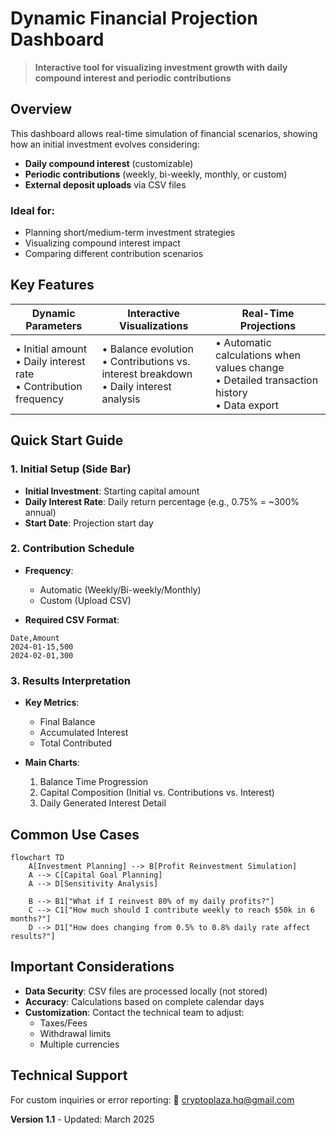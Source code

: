 # Dynamic Financial Projection Dashboard

> **Interactive tool for visualizing investment growth with daily compound interest and periodic contributions**

## Overview

This dashboard allows real-time simulation of financial scenarios, showing how an initial investment evolves considering:

- **Daily compound interest** (customizable)
- **Periodic contributions** (weekly, bi-weekly, monthly, or custom)
- **External deposit uploads** via CSV files

### Ideal for:
- Planning short/medium-term investment strategies
- Visualizing compound interest impact
- Comparing different contribution scenarios

## Key Features

| Dynamic Parameters | Interactive Visualizations | Real-Time Projections |
|-------------------|---------------------------|----------------------|
| • Initial amount<br>• Daily interest rate<br>• Contribution frequency | • Balance evolution<br>• Contributions vs. interest breakdown<br>• Daily interest analysis | • Automatic calculations when values change<br>• Detailed transaction history<br>• Data export |

## Quick Start Guide

### 1. Initial Setup (Side Bar)

- **Initial Investment**: Starting capital amount
- **Daily Interest Rate**: Daily return percentage (e.g., 0.75% = ~300% annual)
- **Start Date**: Projection start day

### 2. Contribution Schedule

- **Frequency**:
  - Automatic (Weekly/Bi-weekly/Monthly)
  - Custom (Upload CSV)

- **Required CSV Format**:
```csv
Date,Amount
2024-01-15,500
2024-02-01,300
```

### 3. Results Interpretation

- **Key Metrics**:
  - Final Balance
  - Accumulated Interest
  - Total Contributed

- **Main Charts**:
  1. Balance Time Progression
  2. Capital Composition (Initial vs. Contributions vs. Interest)
  3. Daily Generated Interest Detail

## Common Use Cases

```mermaid
flowchart TD
    A[Investment Planning] --> B[Profit Reinvestment Simulation]
    A --> C[Capital Goal Planning]
    A --> D[Sensitivity Analysis]
    
    B --> B1["What if I reinvest 80% of my daily profits?"]
    C --> C1["How much should I contribute weekly to reach $50k in 6 months?"]
    D --> D1["How does changing from 0.5% to 0.8% daily rate affect results?"]
```

## Important Considerations

- **Data Security**: CSV files are processed locally (not stored)
- **Accuracy**: Calculations based on complete calendar days
- **Customization**: Contact the technical team to adjust:
  - Taxes/Fees
  - Withdrawal limits
  - Multiple currencies

## Technical Support

For custom inquiries or error reporting: 📩 cryptoplaza.hq@gmail.com

**Version 1.1** - Updated: March 2025


